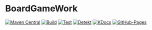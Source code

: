 # BoardGameWork

[![Maven Central](https://img.shields.io/maven-central/v/tools.aqua/bgw-core?label=MavenCentral&logo=apache-maven)](https://search.maven.org/artifact/tools.aqua/bgw-core)
[![Build](https://github.com/tudo-aqua/bgw-core/actions/workflows/build.yml/badge.svg)](https://github.com/tudo-aqua/bgw-core/actions/workflows/build.yml)
[![Test](https://github.com/tudo-aqua/bgw-core/actions/workflows/test.yml/badge.svg)](https://github.com/tudo-aqua/bgw-core/actions/workflows/test.yml)
[![Detekt](https://github.com/tudo-aqua/bgw/actions/workflows/detekt_bgw-core.yml/badge.svg)](https://github.com/tudo-aqua/bgw/security/code-scanning)
[![KDocs](https://github.com/tudo-aqua/bgw/actions/workflows/kdocs.yml/badge.svg)](https://tudo-aqua.github.io/bgw/kotlin-docs/index.html)
[![GitHub-Pages](https://github.com/tudo-aqua/bgw-core/actions/workflows/github-pages.yml/badge.svg)](https://tudo-aqua.github.io/bgw/)

